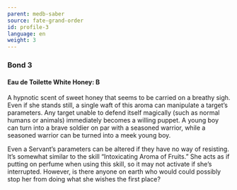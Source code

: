 ```yaml
---
parent: medb-saber
source: fate-grand-order
id: profile-3
language: en
weight: 3
---
```


### Bond 3

#### Eau de Toilette White Honey: B

A hypnotic scent of sweet honey that seems to be carried on a breathy sigh. Even if she stands still, a single waft of this aroma can manipulate a target’s parameters. Any target unable to defend itself magically (such as normal humans or animals) immediately becomes a willing puppet. A young boy can turn into a brave soldier on par with a seasoned warrior, while a seasoned warrior can be turned into a meek young boy.

Even a Servant’s parameters can be altered if they have no way of resisting. It’s somewhat similar to the skill “Intoxicating Aroma of Fruits.” She acts as if putting on perfume when using this skill, so it may not activate if she’s interrupted. However, is there anyone on earth who would could possibly stop her from doing what she wishes the first place?
